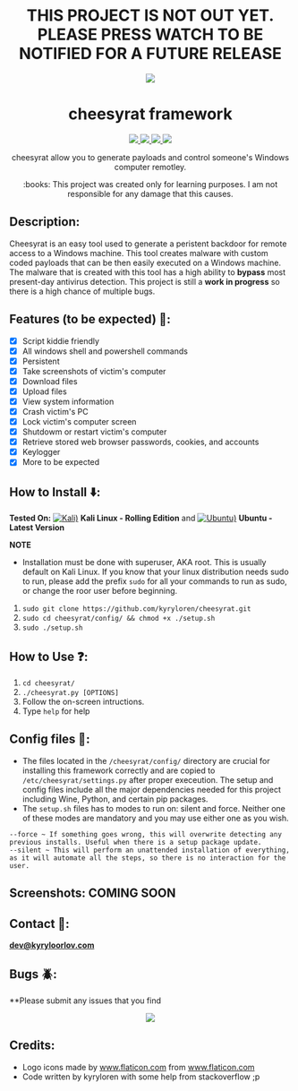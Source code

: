 <h1 align="center">THIS PROJECT IS NOT OUT YET. PLEASE PRESS WATCH TO BE NOTIFIED FOR A FUTURE RELEASE</h1>

<p align="center">
  <img src="https://i.imgur.com/jCd2xsO.png">
</p>

<h1 align="center">cheesyrat framework</h1>

<p align="center">
  <a href="https://www.python.org/">
    <img src="https://img.shields.io/badge/Python-3.4.0-brightgreen.svg">
  </a>
  <a href="https://github.com/kyryloren/cheesyrat/blob/master/LICENSE">
    <img src="https://img.shields.io/badge/License-GNU-lightgrey.svg">
  </a>
  <a href="https://github.com/kyryloren/cheesyrat">
    <img src="https://img.shields.io/badge/Release-DEVELOPMENT-red.svg">
  </a>
    <a href="https://opensource.org">
    <img src="https://img.shields.io/badge/Open%20Source-%E2%9D%A4-brightgreen.svg">
  </a>
</p>

<p align="center">
  cheesyrat allow you to generate payloads and control someone's Windows computer remotley.
</p>

<p align="center">
  :books: This project was created only for learning purposes. I am not responsible for any damage that this causes.
</p>

## Description:
Cheesyrat is an easy tool used to generate a peristent backdoor for remote access to a Windows machine. This tool creates malware with custom coded payloads that can be then easily executed on a Windows machine. The malware that is created with this tool has a high ability to __bypass__ most present-day antivirus detection. This project is still a __work in progress__ so there is a high chance of multiple bugs.

## Features (to be expected) :key::
- [x] Script kiddie friendly
- [x] All windows shell and powershell commands
- [x] Persistent
- [x] Take screenshots of victim's computer
- [x] Download files
- [x] Upload files
- [x] View system information
- [x] Crash victim's PC
- [x] Lock victim's computer screen
- [x] Shutdowm or restart victim's computer
- [x] Retrieve stored web browser passwords, cookies, and accounts
- [x] Keylogger
- [x] More to be expected

## How to Install :arrow_down::
__Tested On:__ [![Kali)](https://www.google.com/s2/favicons?domain=https://www.kali.org/)](https://www.kali.org) **Kali Linux - Rolling Edition** and [![Ubuntu)](https://www.google.com/s2/favicons?domain=ubuntu.com)](https://www.ubuntu.com) **Ubuntu - Latest Version**

**NOTE**
- Installation must be done with superuser, AKA root. This is usually default on Kali Linux. If you know that your linux distribution needs sudo to run, please add the prefix ```sudo``` for all your commands to run as sudo, or change the roor user before beginning.
1. ```sudo git clone https://github.com/kyryloren/cheesyrat.git```
2. ```sudo cd cheesyrat/config/ && chmod +x ./setup.sh```
3. ```sudo ./setup.sh```

## How to Use :question::
1. ```cd cheesyrat/```
2. ```./cheesyrat.py [OPTIONS]```
2. Follow the on-screen intructions.
3. Type ```help``` for help

## Config files :pushpin::
- The files located in the ```/cheesyrat/config/``` directory are crucial for installing this framework correctly and are copied to ```/etc/cheesyrat/settings.py``` after proper execeution. The setup and config files include all the major dependencies needed for this project including Wine, Python, and certain pip packages.
- The ```setup.sh``` files has to modes to run on: silent and force. Neither one of these modes are mandatory and you may use either one as you wish.
```
--force ~ If something goes wrong, this will overwrite detecting any previous installs. Useful when there is a setup package update.
--silent ~ This will perform an unattended installation of everything, as it will automate all the steps, so there is no interaction for the user.
```

## Screenshots: COMING SOON


## Contact :email::
**dev@kyryloorlov.com**

## Bugs :beetle::
**Please submit any issues that you find

<p align="center">
  <a href="https://www.buymeacoffee.com/kyryloren">
    <img src="https://cdn.buymeacoffee.com/buttons/bmc-new-btn-logo.svg">
  </a>
</p>

## Credits:
- Logo icons made by www.flaticon.com from www.flaticon.com
- Code written by kyryloren with some help from stackoverflow ;p
